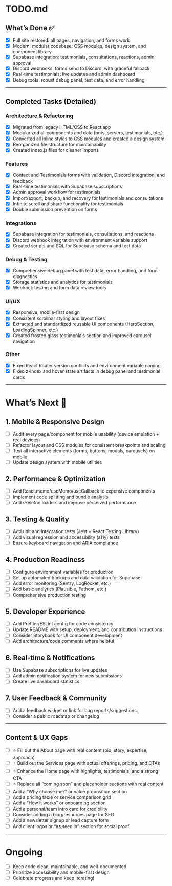 # TODO.md

## What’s Done ✅
- [x] Full site restored: all pages, navigation, and forms work
- [x] Modern, modular codebase: CSS modules, design system, and component library
- [x] Supabase integration: testimonials, consultations, reactions, admin approval
- [x] Discord webhooks: forms send to Discord, with graceful fallback
- [x] Real-time testimonials: live updates and admin dashboard
- [x] Debug tools: robust debug panel, test data, and error handling

---

## Completed Tasks (Detailed)

### Architecture & Refactoring
- [x] Migrated from legacy HTML/CSS to React app
- [x] Modularized all components and data (bots, servers, testimonials, etc.)
- [x] Converted all inline styles to CSS modules and created a design system
- [x] Reorganized file structure for maintainability
- [x] Created index.js files for cleaner imports

### Features
- [x] Contact and Testimonials forms with validation, Discord integration, and feedback
- [x] Real-time testimonials with Supabase subscriptions
- [x] Admin approval workflow for testimonials
- [x] Import/export, backup, and recovery for testimonials and consultations
- [x] Infinite scroll and share functionality for testimonials
- [x] Double submission prevention on forms

### Integrations
- [x] Supabase integration for testimonials, consultations, and reactions
- [x] Discord webhook integration with environment variable support
- [x] Created scripts and SQL for Supabase schema and test data

### Debug & Testing
- [x] Comprehensive debug panel with test data, error handling, and form diagnostics
- [x] Storage statistics and analytics for testimonials
- [x] Webhook testing and form data review tools

### UI/UX
- [x] Responsive, mobile-first design
- [x] Consistent scrollbar styling and layout fixes
- [x] Extracted and standardized reusable UI components (HeroSection, LoadingSpinner, etc.)
- [x] Created frosted glass testimonials section and improved carousel navigation

### Other
- [x] Fixed React Router version conflicts and environment variable naming
- [x] Fixed z-index and hover state artifacts in debug panel and testimonial cards

---

# What’s Next 🚀

## 1. Mobile & Responsive Design
- [ ] Audit every page/component for mobile usability (device emulation + real devices)
- [ ] Refactor layout and CSS modules for consistent breakpoints and scaling
- [ ] Test all interactive elements (forms, buttons, modals, carousels) on mobile
- [ ] Update design system with mobile utilities

## 2. Performance & Optimization
- [ ] Add React.memo/useMemo/useCallback to expensive components
- [ ] Implement code splitting and bundle analysis
- [ ] Add skeleton loaders and improve perceived performance

## 3. Testing & Quality
- [ ] Add unit and integration tests (Jest + React Testing Library)
- [ ] Add visual regression and accessibility (a11y) tests
- [ ] Ensure keyboard navigation and ARIA compliance

## 4. Production Readiness
- [ ] Configure environment variables for production
- [ ] Set up automated backups and data validation for Supabase
- [ ] Add error monitoring (Sentry, LogRocket, etc.)
- [ ] Add basic analytics (Plausible, Fathom, etc.)
- [ ] Comprehensive production testing

## 5. Developer Experience
- [ ] Add Prettier/ESLint config for code consistency
- [ ] Update README with setup, deployment, and contribution instructions
- [ ] Consider Storybook for UI component development
- [ ] Add architecture/code comments where helpful

## 6. Real-time & Notifications
- [ ] Use Supabase subscriptions for live updates
- [ ] Add admin notification system for new submissions
- [ ] Create live dashboard statistics

## 7. User Feedback & Community
- [ ] Add a feedback widget or link for bug reports/suggestions
- [ ] Consider a public roadmap or changelog

---

## Content & UX Gaps
- [ ] ⭐ Fill out the About page with real content (bio, story, expertise, approach)
- [ ] ⭐ Build out the Services page with actual offerings, pricing, and CTAs
- [ ] ⭐ Enhance the Home page with highlights, testimonials, and a strong CTA
- [ ] ⭐ Replace all “coming soon” and placeholder sections with real content
- [ ] Add a “Why choose me?” or value proposition section
- [ ] Add a pricing table or service comparison grid
- [ ] Add a “How it works” or onboarding section
- [ ] Add a personal/team intro card for credibility
- [ ] Consider adding a blog/resources page for SEO
- [ ] Add a newsletter signup or lead capture form
- [ ] Add client logos or “as seen in” section for social proof

---

# Ongoing
- [ ] Keep code clean, maintainable, and well-documented
- [ ] Prioritize accessibility and mobile-first design
- [ ] Celebrate progress and keep iterating!
